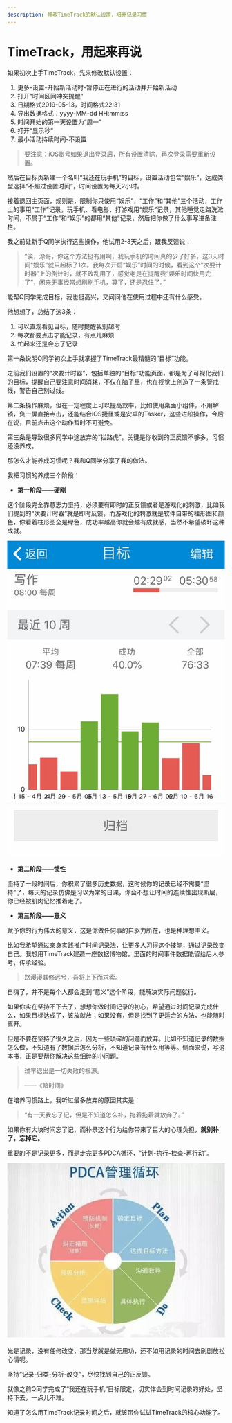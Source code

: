 ```yaml
---
description: 修改TimeTrack的默认设置，培养记录习惯
---
```


# TimeTrack，用起来再说

如果初次上手TimeTrack，先来修改默认设置：

1. 更多-设置-开始新活动时-暂停正在进行的活动并开始新活动
2. 打开“时间区间冲突提醒”
3. 日期格式2019-05-13，时间格式22:31
4. 导出数据格式：yyyy-MM-dd HH:mm:ss
5. 时间开始的第一天设置为“周一”
6. 打开“显示秒”
7. 最小活动持续时间-不设置

> 要注意：iOS账号如果退出登录后，所有设置清除，再次登录需要重新设置。

然后在目标页新建一个名叫“我还在玩手机”的目标，设置活动包含“娱乐”，达成类型选择“不超过设置时间”，时间设置为每天2小时。

接着退回主页面，规则是，限制你只使用“娱乐”，“工作”和“其他”三个活动，工作上的事用“工作”记录，玩手机、看电影、打游戏用“娱乐”记录，其他睡觉走路洗漱时间，不属于“工作”和“娱乐”的都用“其他”记录，然后把你做了什么事写进备注栏。

我之前让新手Q同学执行这些操作，他试用2-3天之后，跟我反馈说：

> “诶，涂哥，你这个方法挺有用啊，我玩手机的时间真的少了好多，这3天时间“娱乐”就只超标了1次。我每次开启“娱乐”时间的时候，看到这个“次要计时器”上的倒计时，就不敢乱用了，感觉老是在提醒我“娱乐时间快用完了”，闲来无事经常想刷刷手机，算了，还是忍住了。”

能帮Q同学完成目标，我也挺高兴，又问问他在使用过程中还有什么感受。

他想想了，总结了这3条：

1. 可以直观看见目标，随时提醒我别超时
2. 每次都要点击才能记录，有点儿麻烦
3. 忙起来还是会忘了记录

第一条说明Q同学初次上手就掌握了TimeTrack最精髓的“目标”功能。

之前我们设置的“次要计时器”，包括单独的“目标”功能页面，都是为了可视化我们的目标，提醒自己要注意时间消耗，不仅在脑子里，也在视觉上创造了一条警戒线，警告自己别过线。

第二条操作麻烦，但在一定程度上可以提高效率，比如使用桌面小组件，不用解锁，负一屏直接点击，还能结合iOS捷径或是安卓的Tasker，这些进阶操作，今后在说，目前点击这个动作暂时不可避免。

第三条是导致很多同学中途放弃的“拦路虎”，关键是你收到的正反馈不够多，习惯还没养成。

那怎么才能养成习惯呢？我和Q同学分享了我的做法。

我把习惯的养成三个阶段：

* **第一阶段——硬刚**

这个阶段完全靠意志力坚持，必须要有即时的正反馈或者是游戏化的刺激，比如我们提到的“次要计时器”就是即时反馈，而游戏化的刺激就是软件自带的柱形图和颜色，你看着柱形图全是绿色，成功率越高你就会越有成就感，当然不希望破坏这种成就。

![&#x76EE;&#x6807;&#x5B8C;&#x6210;&#x5EA6;&#x67F1;&#x5F62;&#x56FE;](../.gitbook/assets/image-2.jpg)

* **第二阶段——惯性**

坚持了一段时间后，你积累了很多历史数据，这时候你的记录已经不需要“坚持”了，每天的记录仿佛是习以为常的日课，你会不想让时间的连续性出现断层，你已经被肌肉记忆推着走了。

* **第三阶段——意义**

赋予你的行为伟大的意义，这是你做任何事的自驱力所在，也是种理想主义。

比如我希望通过亲身实践推广时间记录法，让更多人习得这个技能，通过记录改变自己。我想用TimeTrack建造一座数据博物馆，里面的时间事件数据能留给后人参考，传承经验。

> 路漫漫其修远兮，吾将上下而求索。

自嗨了，并不是每个人都会走到“意义”这个阶段，能解决实际问题就行。

如果你实在坚持不下去了，想想你做时间记录的初心，希望通过时间记录完成什么，如果目标达成了，该放就放；如果没有，但是找到了更适合的方法，也能随时离开。

但是不要在坚持了很久之后，因为一些琐碎的问题而放弃。比如不知道记录的数据怎么做，不知道有了数据后怎么分析，不知道记录有什么用等等。侧面来说，写这本书，正是要帮你解决这些细碎的小问题。

> 过早退出是一切失败的根源。
>
> ——《暗时间》

在培养习惯路上，我听过最多放弃的原因其实是：

> “有一天我忘了记，但是不知道怎么补，拖着拖着就放弃了。”

如果你有大块时间忘了记，而补录这个行为给你带来了巨大的心理负担，**就别补了，忘掉它。**

重要的不是记录更多，而是走完更多PDCA循环，“计划-执行-检查-再行动”。

![PDCA&#x5FAA;&#x73AF;](../.gitbook/assets/image-2%20%282%29.jpg)

光是记录，没有任何改变，那当然就是做无用功，还不如用记录的时间去刷剧放松心情呢。

坚持“记录-归类-分析-改变”，尽快找到自己的正反馈。

就像之前Q同学完成了“我还在玩手机”目标限定，切实体会到时间记录的好处，坚持下去，一点儿不难。

知道了怎么用TimeTrack记录时间之后，就该带你试试TimeTrack的核心功能了。

